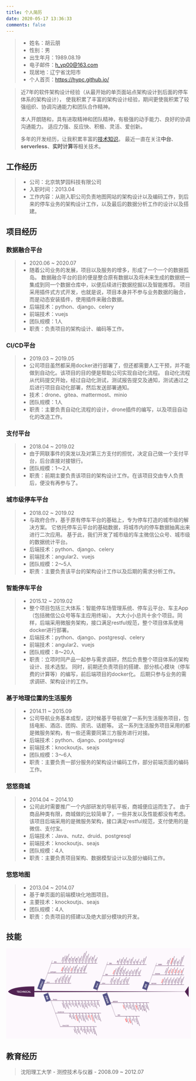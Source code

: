 ```yaml
---
title: 个人简历
date: 2020-05-17 13:36:33
comments: false
---
```


> * 姓名：胡云朋
> * 性别：男
> * 出生年月：1989.08.19
> * 电子邮件：h_yp00@163.com
> * 现居地：辽宁省沈阳市
> * 个人首页：https://hypc.github.io/

> 近7年的软件架构设计经验（从最开始的单页面站点架构设计到后面的停车体系的架构设计），
> 使我积累了丰富的架构设计经验，期间更使我积累了较强组织、协调沟通能力和团队合作精神。
>
> 本人开朗随和，具有进取精神和团队精神，有极强的动手能力、良好的协调沟通能力。
> 适应力强、反应快、积极、灵活、爱创新。
>
> 多年的开发经历，让我积累丰富的[技术知识](/technical-stack/)。
> 最近一直在关注**中台**、**serverless**、**实时计算**等相关技术。

## 工作经历

> * 公司：北京筑梦园科技有限公司
> * 入职时间：2013.04
> * 工作内容：从刚入职公司负责地图网站的架构设计以及编码工作，到后来的停车业务的架构设计工作，以及最后的数据分析工作的设计以及搭建。

## 项目经历

### 数据融合平台

> * 2020.06 ~ 2020.07
> * 随着公司业务的发展，项目以及服务的增多，形成了一个一个的数据孤岛。
>   数据融合平台的目的便是整合原有数据以及将未来生成的数据统一集成到同一个数据仓库中，以便后续进行数据挖掘以及智能推荐。
>   项目采用插件式方式开发，也就是说，项目本身并不参与业务数据的融合，而是动态安装插件，使用插件来融合数据。
> * 后端技术：python、django、celery
> * 前端技术：vuejs
> * 团队规模：1人
> * 职责：负责项目的架构设计、编码等工作。

### CI/CD平台

> * 2019.03 ~ 2019.05
> * 公司项目虽然都采用docker进行部署了，但还都需要人工干预，并不能做到自动化。该项目的目的便是帮助公司实现自动化流程。
>   自动化流程从代码提交开始，经过自动化测试，测试报告提交及通知，测试通过之后进行项目自动化部署，然后发送部署通知。
> * 技术：drone、gitea、mattermost、minio
> * 团队规模：1人
> * 职责：主要负责自动化流程的设计，drone插件的编写，以及项目自动化的改造工作。

### 支付平台

> * 2018.04 ~ 2019.02
> * 由于网联事件的突发以及对第三方支付的担忧，决定自己做一个支付平台，后台直接对接银行。
> * 团队规模：1～2人
> * 职责：前期主要负责该项目的架构设计工作。在该项目交由专人负责后，便没有再参与了。

### 城市级停车平台

> * 2018.02 ~ 2019.02
> * 与政府合作，基于原有停车平台的基础上，专为停车打造的城市级的解决方案。
>   它依托停车云平台的基础数据，将城市内的停车数据抽离出来进行二次应用。
>   基于此，我们开发了城市级的车主微信公众号、城市级的数据统计平台。
> * 后端技术：python、django、celery
> * 前端技术：angular2、vuejs
> * 团队规模：2～5人
> * 职责：主要负责该平台的架构设计工作以及后期的需求分析工作。

### 智能停车平台

> * 2015.12 ~ 2019.02
> * 整个项目包括三大体系：智能停车场管理系统、停车云平台、车主App（包括微信公众号等车主应用终端）。
>   大大小小总共十余个项目。同样，后端采用微服务架构，接口满足restful规范，整个项目体系使用docker进行部署。
> * 后端技术：python、django、postgresql、celery
> * 前端技术：angular2、vuejs
> * 团队规模：8～20人
> * 职责：立项时同产品一起参与需求调研，然后负责整个项目体系的架构设计、技术选型。
>   同时，前期还负责项目的搭建、部分核心模块（停车费的计算等）的编写，前后端项目的docker化。
>   后期只参与业务的需求调研、架构设计的工作。

### 基于地理位置的生活服务

> * 2014.11 ~ 2015.09
> * 公司导航业务基本成型，这时候基于导航做了一系列生活服务项目，包括电影、酒店、团购、资讯、话题等。
>   这一系列生活服务项目采用的都是微服务架构，有一些还需要同第三方服务进行对接。
> * 后端技术：python、django、postgresql
> * 前端技术：knockoutjs、seajs
> * 团队规模：3～6人
> * 职责：主要负责一部分服务的架构设计编码工作，部分前端页面的编码工作。

### 悠悠商城

> * 2014.04 ~ 2014.10
> * 公司此时需要推广一个内部研发的导航平板，商城便应运而生了。
>   由于商品种类有限，商城做的比较简单了，一些并发以及性能都没有考虑。
>   该项目后端采用的是微服务架构，接口满足restful规范，支付使用的是微信、支付宝。
> * 后端技术：Java、nutz、druid、postgresql
> * 前端技术：knockoutjs、seajs
> * 团队规模：4人
> * 职责：主要负责项目架构、数据模型设计以及部分编码工作。

### 悠悠地图

> * 2013.04 ~ 2014.07
> * 基于单页面的前端模块化地图项目。
> * 主要技术：knockoutjs、seajs
> * 团队规模：4人
> * 职责：负责项目的搭建以及绝大部分模块的开发。

## 技能

![](/images/technical-stack.png)

## 教育经历

> 沈阳理工大学 - 测控技术与仪器 - 2008.09 ~ 2012.07
